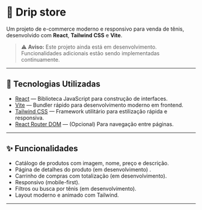 
# 🛒 Drip store

Um projeto de e-commerce moderno e responsivo para venda de tênis, desenvolvido com **React**, **Tailwind CSS** e **Vite**. 

> ⚠️ **Aviso:** Este projeto ainda está em desenvolvimento. Funcionalidades adicionais estão sendo implementadas continuamente.

---

## 🚀 Tecnologias Utilizadas

- [React](https://reactjs.org/) — Biblioteca JavaScript para construção de interfaces.
- [Vite](https://vitejs.dev/) — Bundler rápido para desenvolvimento moderno em frontend.
- [Tailwind CSS](https://tailwindcss.com/) — Framework utilitário para estilização rápida e responsiva.
- [React Router DOM](https://reactrouter.com/) — (Opcional) Para navegação entre páginas.

---


## ✨ Funcionalidades

- Catálogo de produtos com imagem, nome, preço e descrição.
- Página de detalhes do produto (em desenvolvimento) .
- Carrinho de compras com totalização (em desenvolvimento).
- Responsivo (mobile-first).
- Filtros ou busca por tênis (em desenvolvimento).
- Layout moderno e animado com Tailwind.

---
